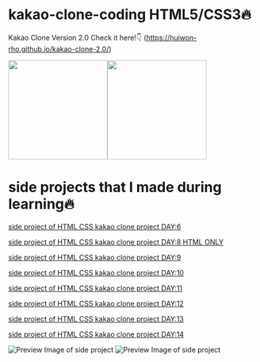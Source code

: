 # kakao-clone-coding HTML5/CSS3🔥
 Kakao Clone Version 2.0
 Check it here!👇
 (https://huiwon-rho.github.io/kakao-clone-2.0/)
 
<img src="https://github.com/HUIWON-RHO/kakao-clone-2.0/blob/master/images/preview1.JPG" width="200"><img src="https://github.com/HUIWON-RHO/kakao-clone-2.0/blob/master/images/preview2.JPG" width="200">

# side projects that I made during learning🔥

[side project of HTML CSS kakao clone project DAY:6](https://codesandbox.io/s/blueprint-qdtg9)

[side project of HTML CSS kakao clone project DAY:8 HTML ONLY](https://codesandbox.io/s/blueprint-jxobq)

[side project of HTML CSS kakao clone project DAY:9](https://codesandbox.io/s/blueprint-d70b5)

[side project of HTML CSS kakao clone project DAY:10](https://codesandbox.io/s/blueprint-mie9l)

[side project of HTML CSS kakao clone project DAY:11](https://codesandbox.io/s/blueprint-wzvsl)

[side project of HTML CSS kakao clone project DAY:12](https://codesandbox.io/s/blueprint-gnt6y)

[side project of HTML CSS kakao clone project DAY:13](https://codesandbox.io/s/blueprint-b5p1y)

[side project of HTML CSS kakao clone project DAY:14](https://codesandbox.io/s/blueprint-2zdmk)

![Preview Image of side project](https://github.com/HUIWON-RHO/kakao-clone-2.0/blob/master/images/day14-4.JPG)
![Preview Image of side project](https://github.com/HUIWON-RHO/kakao-clone-2.0/blob/master/images/day14-3.JPG)

